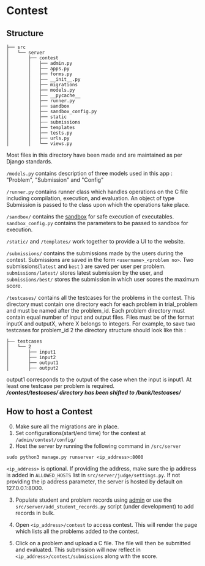 # Contest

## Structure
```
├── src
│   └── server
│       ├── contest
│       │   ├── admin.py
│       │   ├── apps.py
│       │   ├── forms.py
│       │   ├── __init__.py
│       │   ├── migrations
│       │   ├── models.py
│       │   ├── __pycache__
│       │   ├── runner.py
│       │   ├── sandbox
│       │   ├── sandbox_config.py
│       │   ├── static
│       │   ├── submissions
│       │   ├── templates
│       │   ├── tests.py
│       │   ├── urls.py
│       │   └── views.py
```
Most files in this directory have been made and are maintained as per Django standards.<br/>

`/models.py` contains description of three models used in this app : "Problem", "Submission" and "Config"

`/runner.py` contains runner class which handles operations on the C file including compilation, execution, and evaluation. An object of type Submission is passed to the class upon which the operations take place.

`/sandbox/` contains the [sandbox](https://github.com/ajay0/sandbox) for safe execution of executables. `sandbox_config.py` contains the parameters to be passed to sandbox for execution.

`/static/` and `/templates/` work together to provide a UI to the website.

`/submissions/` contains the submissions made by the users during the contest. Submissions are saved in the form `<username>_<problem no>`. Two submissions(`latest` and `best` ) are saved per user per problem. `submissions/latest/` stores latest submission by the user, and `submissions/best/` stores the submission in which user scores the maximum score.

`/testcases/` contains all the testcases for the problems in the contest. This directory must contain one directory each for each problem in trial_problem and must be named after the problem_id. Each problem directory must contain equal number of input and output files. Files must be of the format inputX and outputX, where X belongs to integers.
For example, to save two testcases for problem_id 2 the directory structure should look like this :
```
├── testcases
│   └── 2
│       ├── input1
│       ├── input2
│       ├── output1
│       ├── output2
```
output1 corresponds to the output of the case when the input is input1.
At least one testcase per problem is required.<br>
<i><b>/contest/testcases/ directory has been shifted to /bank/testcases/</b></i><br/>


## How to host a Contest
0. Make sure all the migrations are in place.
1. Set configurations(start/end time) for the contest at `/admin/contest/config/`
2. Host the server by running the following command in `/src/server`
```
sudo python3 manage.py runserver <ip_address>:8000
```
`<ip_address>` is optional.
If providing the address, make sure the ip address is added in `ALLOWED_HOSTS` list in `src/server/judge/settings.py`.
If not providing the ip address parameter, the server is hosted by default on 127.0.0.1:8000.

3. Populate student and problem records using [admin](admin) or use the `src/server/add_student_records.py` script (under development) to add records in bulk.

4. Open `<ip_address>/contest` to access contest. This will render the page which lists all the problems added to the contest.

5. Click on a problem and upload a C file. The file will then be submitted and evaluated. This submission will now reflect in `<ip_address>/contest/submissions` along with the score.
